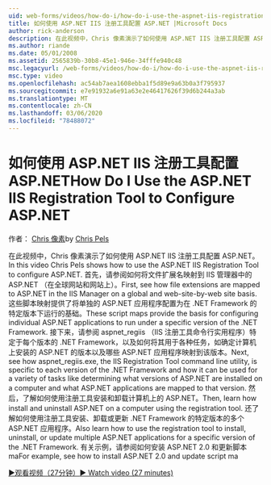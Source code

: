```yaml
---
uid: web-forms/videos/how-do-i/how-do-i-use-the-aspnet-iis-registration-tool-to-configure-aspnet
title: 如何使用 ASP.NET IIS 注册工具配置 ASP.NET |Microsoft Docs
author: rick-anderson
description: 在此视频中，Chris 像素演示了如何使用 ASP.NET IIS 注册工具配置 ASP.NET。 首先，请参阅如何将文件扩展名映射到 ... 中的 ASP.NET
ms.author: riande
ms.date: 05/01/2008
ms.assetid: 2565839b-30b8-45e1-946e-34fffe940c48
msc.legacyurl: /web-forms/videos/how-do-i/how-do-i-use-the-aspnet-iis-registration-tool-to-configure-aspnet
msc.type: video
ms.openlocfilehash: ac54ab7aea1608ebba1f5d89e9a63b0a3f795937
ms.sourcegitcommit: e7e91932a6e91a63e2e46417626f39d6b244a3ab
ms.translationtype: MT
ms.contentlocale: zh-CN
ms.lasthandoff: 03/06/2020
ms.locfileid: "78488072"
---
```

# <a name="how-do-i-use-the-aspnet-iis-registration-tool-to-configure-aspnet"></a><span data-ttu-id="522a7-104">如何使用 ASP.NET IIS 注册工具配置 ASP.NET</span><span class="sxs-lookup"><span data-stu-id="522a7-104">How Do I Use the ASP.NET IIS Registration Tool to Configure ASP.NET</span></span>

<span data-ttu-id="522a7-105">作者： [Chris 像素](https://twitter.com/chrispels)</span><span class="sxs-lookup"><span data-stu-id="522a7-105">by [Chris Pels](https://twitter.com/chrispels)</span></span>

<span data-ttu-id="522a7-106">在此视频中，Chris 像素演示了如何使用 ASP.NET IIS 注册工具配置 ASP.NET。</span><span class="sxs-lookup"><span data-stu-id="522a7-106">In this video Chris Pels shows how to use the ASP.NET IIS Registration Tool to configure ASP.NET.</span></span> <span data-ttu-id="522a7-107">首先，请参阅如何将文件扩展名映射到 IIS 管理器中的 ASP.NET （在全球网站和网站上）。</span><span class="sxs-lookup"><span data-stu-id="522a7-107">First, see how file extensions are mapped to ASP.NET in the IIS Manager on a global and web-site-by-web site basis.</span></span> <span data-ttu-id="522a7-108">这些脚本映射提供了将单独的 ASP.NET 应用程序配置为在 .NET Framework 的特定版本下运行的基础。</span><span class="sxs-lookup"><span data-stu-id="522a7-108">These script maps provide the basis for configuring individual ASP.NET applications to run under a specific version of the .NET Framework.</span></span> <span data-ttu-id="522a7-109">接下来，请参阅 aspnet\_regiis （IIS 注册工具命令行实用程序）特定于每个版本的 .NET Framework，以及如何将其用于各种任务，如确定计算机上安装的 ASP.NET 的版本以及哪些 ASP.NET 应用程序映射到该版本。</span><span class="sxs-lookup"><span data-stu-id="522a7-109">Next, see how aspnet\_regiis.exe, the IIS Registration Tool command line utility, is specific to each version of the .NET Framework and how it can be used for a variety of tasks like determining what versions of ASP.NET are installed on a computer and what ASP.NET applications are mapped to that version.</span></span> <span data-ttu-id="522a7-110">然后，了解如何使用注册工具安装和卸载计算机上的 ASP.NET。</span><span class="sxs-lookup"><span data-stu-id="522a7-110">Then, learn how install and uninstall ASP.NET on a computer using the registration tool.</span></span> <span data-ttu-id="522a7-111">还了解如何使用注册工具安装、卸载或更新 .NET Framework 的特定版本的多个 ASP.NET 应用程序。</span><span class="sxs-lookup"><span data-stu-id="522a7-111">Also learn how to use the registration tool to install, uninstall, or update multiple ASP.NET applications for a specific version of the .NET Framework.</span></span> <span data-ttu-id="522a7-112">有关示例，请参阅如何安装 ASP.NET 2.0 和更新脚本 ma</span><span class="sxs-lookup"><span data-stu-id="522a7-112">For example, see how to install ASP.NET 2.0 and update script ma</span></span>

[<span data-ttu-id="522a7-113">&#9654;观看视频（27分钟）</span><span class="sxs-lookup"><span data-stu-id="522a7-113">&#9654; Watch video (27 minutes)</span></span>](https://channel9.msdn.com/Blogs/ASP-NET-Site-Videos/how-do-i-use-the-aspnet-iis-registration-tool-to-configure-aspnet)
